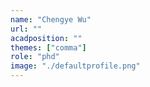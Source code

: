 ```yaml
---
name: "Chengye Wu"
url: ""
acadposition: ""
themes: ["comma"]
role: "phd"
image: "./defaultprofile.png"
---
```

